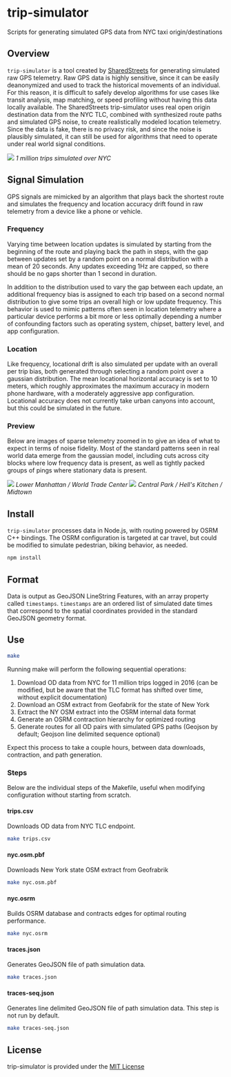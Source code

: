 # trip-simulator
Scripts for generating simulated GPS data from NYC taxi origin/destinations

## Overview

`trip-simulator` is a tool created by [SharedStreets](sharedstreets.io) for generating simulated raw GPS telemetry. Raw GPS data is highly sensitive, since it can be easily deanonymized and used to track the historical movements of an individual. For this reason, it is difficult to safely develop algorithms for use cases like transit analysis, map matching, or speed profiling without having this data locally available. The SharedStreets trip-simulator uses real open origin destination data from the NYC TLC, combined with synthesized route paths and simulated GPS noise, to create realistically modeled location telemetry. Since the data is fake, there is no privacy risk, and since the noise is plausibly simulated, it can still be used for algorithms that need to operate under real world signal conditions.

![](https://i.imgur.com/Z1N2Tdj.jpg)
*1 million trips simulated over NYC*

## Signal Simulation

GPS signals are mimicked by an algorithm that plays back the shortest route and simulates the frequency and location accuracy drift found in raw telemetry from a device like a phone or vehicle.

### Frequency

Varying time between location updates is simulated by starting from the beginning of the route and playing back the path in steps, with the gap between updates set by a random point on a normal distribution with a mean of 20 seconds. Any updates exceeding 1Hz are capped, so there should be no gaps shorter than 1 second in duration.

In addition to the distribution used to vary the gap between each update, an additional frequency bias is assigned to each trip based on a second normal distribution to give some trips an overall high or low update frequency. This behavior is used to mimic patterns often seen in location telemetry where a particular device performs a bit more or less optimally depending a number of confounding factors such as operating system, chipset, battery level, and app configuration.

### Location

Like frequency, locational drift is also simulated per update with an overall per trip bias, both generated through selecting a random point over a gaussian distribution. The mean locational horizontal accuracy is set to 10 meters, which roughly approximates the maximum accuracy in modern phone hardware, with a moderately aggressive app configuration. Locational accuracy does not currently take urban canyons into account, but this could be simulated in the future.

### Preview

Below are images of sparse telemetry zoomed in to give an idea of what to expect in terms of noise fidelity. Most of the standard patterns seen in real world data emerge from the gaussian model, including cuts across city blocks where low frequency data is present, as well as tightly packed groups of pings where stationary data is present.

![](https://i.imgur.com/GCbMBiG.jpg)
*Lower Manhattan / World Trade Center*
![](https://i.imgur.com/CmDSxb1.jpg)
*Central Park / Hell's Kitchen / Midtown*

## Install

`trip-simulator` processes data in Node.js, with routing powered by OSRM C++ bindings. The OSRM configuration is targeted at car travel, but could be modified to simulate pedestrian, biking behavior, as needed.

```sh
npm install
```

## Format

Data is output as GeoJSON LineString Features, with an array property called `timestamps`. `timestamps` are an ordered list of simulated date times that correspond to the spatial coordinates provided in the standard GeoJSON geometry format.

## Use

```sh
make
```

Running make will perform the following sequential operations:

1. Download OD data from NYC for 11 million trips logged in 2016 (can be modified, but be aware that the TLC format has shifted over time, without explicit documentation)
2. Download an OSM extract from Geofabrik for the state of New York
3. Extract the NY OSM extract into the OSRM internal data format
4. Generate an OSRM contraction hierarchy for optimized routing
5. Generate routes for all OD pairs with simulated GPS paths (Geojson by default; Geojson line delimited sequence optional)

Expect this process to take a couple hours, between data downloads, contraction, and path generation.

### Steps

Below are the individual steps of the Makefile, useful when modifying configuration without starting from scratch.

#### trips.csv

Downloads OD data from NYC TLC endpoint.

```sh
make trips.csv
```

#### nyc.osm.pbf

Downloads New York state OSM extract from Geofrabrik

```sh
make nyc.osm.pbf
```

#### nyc.osrm

Builds OSRM database and contracts edges for optimal routing performance.

```sh
make nyc.osrm
```

#### traces.json

Generates GeoJSON file of path simulation data.

```sh
make traces.json
```

#### traces-seq.json

Generates line delimited GeoJSON file of path simulation data. This step is not run by default.

```sh
make traces-seq.json
```

## License

trip-simulator is provided under the [MIT License](./LICENSE)
